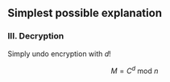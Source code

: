 ## Simplest possible explanation

### III. Decryption

Simply undo encryption with $d$! 

$$
M = C^d\ \text{mod}\ n
$$
